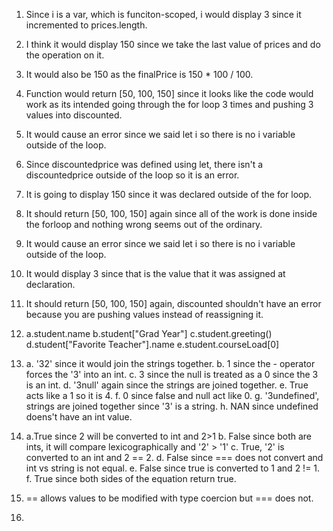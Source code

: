 1. Since i is a var, which is funciton-scoped, i would display 3 since it incremented to prices.length.
2. I think it would display 150 since we take the last value of prices and do the operation on it.
3. It would also be 150 as the finalPrice is 150 * 100 / 100.
4. Function would return [50, 100, 150] since it looks like the code would work as its intended going through the for loop 3 times and pushing 3 values into discounted.
5. It would cause an error since we said let i so there is no i variable outside of the loop.
6. Since discountedprice was defined using let, there isn't a discountedprice outside of the loop so it is an error.
7. It is going to display 150 since it was declared outside of the for loop.
8. It should return [50, 100, 150] again since all of the work is done inside the forloop and nothing wrong seems out of the ordinary.
9. It would cause an error since we said let i so there is no i variable outside of the loop.
10. It would display 3 since that is the value that it was assigned at declaration.
11. It should return [50, 100, 150] again, discounted shouldn't have an error because you are pushing values instead of reassigning it.
12. a.student.name
    b.student["Grad Year"]
    c.student.greeting()
    d.student["Favorite Teacher"].name
    e.student.courseLoad[0]
13. a. '32' since it would join the strings together.
    b. 1 since the - operator forces the '3' into an int.
    c. 3 since the null is treated as a 0 since the 3 is an int.
    d. '3null' again since the strings are joined together.
    e. True acts like a 1 so it is 4.
    f. 0 since false and null act like 0.
    g. '3undefined', strings are joined together since '3' is a string.
    h. NAN since undefined doens't have an int value.

14. a.True since 2 will be converted to int and 2>1
    b. False since both are ints, it will compare lexicographically and '2' > '1'
    c. True, '2' is converted to an int and 2 == 2.
    d. False since === does not convert and int vs string is not equal. 
    e. False since true is converted to 1 and 2 != 1.
    f. True since both sides of the equation return true.
15. == allows values to be modified with type coercion but === does not.
16. 
  
    
    
